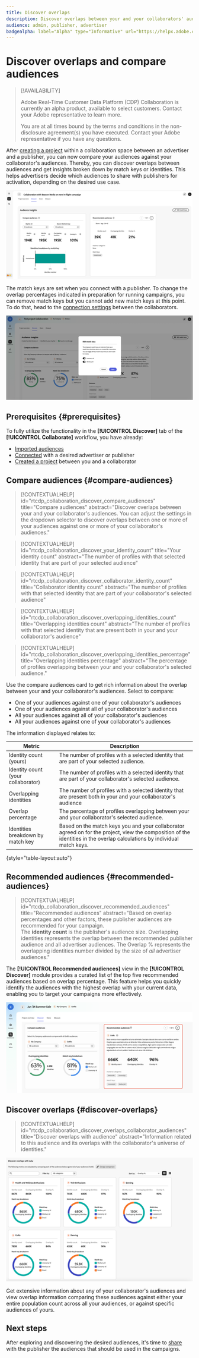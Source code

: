 ```yaml
---
title: Discover overlaps
description: Discover overlaps between your and your collaborators' audiences
audience: admin, publisher, advertiser
badgealpha: label="Alpha" type="Informative" url="https://helpx.adobe.com/legal/product-descriptions/real-time-customer-data-platform-b2b-edition-prime-and-ultimate-packages.html newtab=true"
---
```


# Discover overlaps and compare audiences

>[!AVAILABILITY]
>
>Adobe Real-Time Customer Data Platform (CDP) Collaboration is currently an alpha product, available to select customers. Contact your Adobe representative to learn more.
>
>You are at all times bound by the terms and conditions in the non-disclosure agreement(s) you have executed. Contact your Adobe representative if you have any questions.

After [creating a project](/help/guide/collaborate/manage-projects.md) within a collaboration space between an advertiser and a publisher, you can now compare your audiences against your collaborator's audiences. Thereby, you can discover overlaps between audiences and get insights broken down by match keys or identities. This helps advertisers decide which audiences to share with publishers for activation, depending on the desired use case.

![Discover overlaps](/help/assets/collaborate/discover-overlaps/discover-overlaps.png)

The match keys are set when you connect with a publisher. To change the overlap percentages indicated in preparation for running campaigns, you can remove match keys but you cannot add new match keys at this point. To do that, head to the [connection settings](/help/guide/connect-publisher-advertiser/establishing-connections.md#connection-settings) between the collaborators.

![Edit match keys screen](/help/assets/collaborate/discover-overlaps/edit-match-keys.png)

## Prerequisites {#prerequisites}

To fully utilize the functionality in the **[!UICONTROL Discover]** tab of the **[!UICONTROL Collaborate]** workflow, you have already:

* [Imported audiences](/help/guide/setup/onboard-audiences.md)
* [Connected](/help/guide/connect-publisher-advertiser/establishing-connections.md) with a desired advertiser or publisher
* [Created a project](/help/guide/collaborate/manage-projects.md) between you and a collaborator

## Compare audiences {#compare-audiences}

>[!CONTEXTUALHELP]
>id="rtcdp_collaboration_discover_compare_audiences"
>title="Compare audiences"
>abstract="Discover overlaps between your and your collaborator's audiences. You can adjust the settings in the dropdown selector to discover overlaps between one or more of your audiences against one or more of your collaborator's audiences."

>[!CONTEXTUALHELP]
>id="rtcdp_collaboration_discover_your_identity_count"
>title="Your identity count"
>abstract="The number of profiles with that selected identity that are part of your selected audience"

>[!CONTEXTUALHELP]
>id="rtcdp_collaboration_discover_collaborator_identity_count"
>title="Collaborator identity count"
>abstract="The number of profiles with that selected identity that are part of your collaborator's selected audience"

>[!CONTEXTUALHELP]
>id="rtcdp_collaboration_discover_overlapping_identities_count"
>title="Overlapping identities count"
>abstract="The number of profiles with that selected identity that are present both in your and your collaborator's audience"

>[!CONTEXTUALHELP]
>id="rtcdp_collaboration_discover_overlapping_identities_percentage"
>title="Overlapping identities percentage"
>abstract="The percentage of profiles overlapping between your and your collaborator's selected audience."

Use the compare audiences card to get rich information about the overlap between your and your collaborator's audiences. Select to compare:

* One of your audiences against one of your collaborator's audiences
* One of your audiences against all of your collaborator's audiences
* All your audiences against all of your collaborator's audiences
* All your audiences against one of your collaborator's audiences

The information displayed relates to:

|Metric | Description |
|---------|----------|
| Identity count (yours) | The number of profiles with a selected identity that are part of your selected audience. |
| Identity count (your collaborator) | The number of profiles with a selected identity that are part of your collaborator's selected audience. |
| Overlapping identities | The number of profiles with a selected identity that are present both in your and your collaborator's audience |
| Overlap percentage | The percentage of profiles overlapping between your and your collaborator's selected audience. |
| Identities breakdown by match key | Based on the match keys you and your collaborator agreed on for the project, view the composition of the identities in the overlap calculations by individual match keys. |

{style="table-layout:auto"}

## Recommended audiences {#recommended-audiences}

>[!CONTEXTUALHELP]
>id="rtcdp_collaboration_discover_recommended_audiences"
>title="Recommended audiences"
>abstract="Based on overlap percentages and other factors, these publisher audiences are recommended for your campaign. <br> The <b>identity count</b> is the publisher's audience size. Overlapping identities represents the overlap between the recommended publisher audience and all advertiser audiences. The Overlap % represents the overlapping identities number divided by the size of <i>all</i> advertiser audiences."

The **[!UICONTROL Recommended audiences]** view in the **[!UICONTROL Discover]** module provides a curated list of the top five recommended audiences based on overlap percentage. This feature helps you quickly identify the audiences with the highest overlap with your current data, enabling you to target your campaigns more effectively.

<!--

For extensive information about the overlapping identities count and percentages, read the [overlap calculations reference documentation](/help/guide/reference/overlap-calculations.md).

-->

![Recommended audiences view](/help/assets/collaborate/discover-overlaps/recommended-audiences-highlighted.png)

## Discover overlaps {#discover-overlaps}

>[!CONTEXTUALHELP]
>id="rtcdp_collaboration_discover_overlaps_collaborator_audiences"
>title="Discover overlaps with audience"
>abstract="Information related to this audience and its overlaps with the collaborator's universe of identities."

![Discover overlaps with different audiences view](/help/assets/collaborate/discover-overlaps/discover-overlaps-cards-view.png)

Get extensive information about any of your collaborator's audiences and view overlap information comparing these audiences against either your entire population count across all your audiences, or against specific audiences of yours.

## Next steps

After exploring and discovering the desired audiences, it's time to [share](/help/guide/collaborate/share.md) with the publisher the audiences that should be used in the campaigns.

